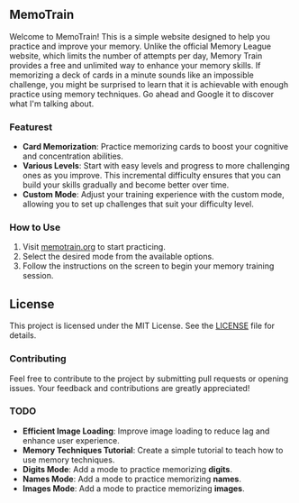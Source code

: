## MemoTrain

Welcome to MemoTrain! This is a simple website designed to help you practice and improve your memory. Unlike the official Memory League website, which limits the number of attempts per day, Memory Train provides a free and unlimited way to enhance your memory skills. If memorizing a deck of cards in a minute sounds like an impossible challenge, you might be surprised to learn that it is achievable with enough practice using memory techniques. Go ahead and Google it to discover what I'm talking about.

### Featurest

- **Card Memorization**: Practice memorizing cards to boost your cognitive and concentration abilities.
- **Various Levels**: Start with easy levels and progress to more challenging ones as you improve. This incremental difficulty ensures that you can build your skills gradually and become better over time.
- **Custom Mode**: Adjust your training experience with the custom mode, allowing you to set up challenges that suit your difficulty level.

### How to Use

1. Visit [memotrain.org](http://memotrain.org) to start practicing.
2. Select the desired mode from the available options.
3. Follow the instructions on the screen to begin your memory training session.

## License

This project is licensed under the MIT License. See the [LICENSE](LICENSE) file for details.

### Contributing

Feel free to contribute to the project by submitting pull requests or opening issues. Your feedback and contributions are greatly appreciated!


### TODO

- **Efficient Image Loading**: Improve image loading to reduce lag and enhance user experience.
- **Memory Techniques Tutorial**: Create a simple tutorial to teach how to use memory techniques.
- **Digits Mode**: Add a mode to practice memorizing **digits**.
- **Names Mode**:  Add a mode to practice memorizing **names**.
- **Images Mode**: Add a mode to practice memorizing **images**.
